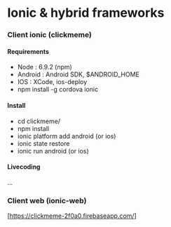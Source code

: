 # Ionic & hybrid frameworks

### Client ionic (clickmeme)
#### Requirements
* Node : 6.9.2 (npm)
* Android : Android SDK, $ANDROID_HOME
* IOS : XCode, ios-deploy
* npm install -g cordova ionic

#### Install
* cd clickmeme/
* npm install
* ionic platform add android (or ios)
* ionic state restore
* ionic run android (or ios)

#### Livecoding
...

### Client web (ionic-web)
[https://clickmeme-2f0a0.firebaseapp.com/]